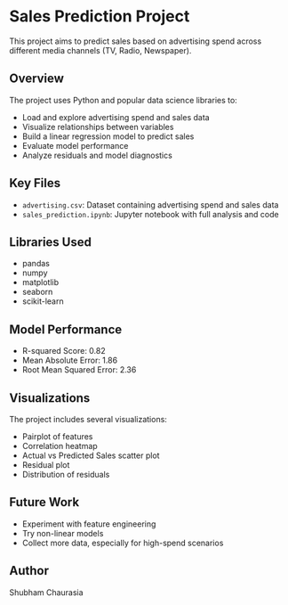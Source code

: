 # Sales Prediction Project

This project aims to predict sales based on advertising spend across different media channels (TV, Radio, Newspaper).

## Overview

The project uses Python and popular data science libraries to:
- Load and explore advertising spend and sales data
- Visualize relationships between variables
- Build a linear regression model to predict sales
- Evaluate model performance
- Analyze residuals and model diagnostics

## Key Files

- `advertising.csv`: Dataset containing advertising spend and sales data
- `sales_prediction.ipynb`: Jupyter notebook with full analysis and code

## Libraries Used

- pandas
- numpy  
- matplotlib
- seaborn
- scikit-learn

## Model Performance

- R-squared Score: 0.82
- Mean Absolute Error: 1.86
- Root Mean Squared Error: 2.36

## Visualizations

The project includes several visualizations:
- Pairplot of features
- Correlation heatmap
- Actual vs Predicted Sales scatter plot
- Residual plot
- Distribution of residuals

## Future Work

- Experiment with feature engineering
- Try non-linear models
- Collect more data, especially for high-spend scenarios

## Author

Shubham Chaurasia
